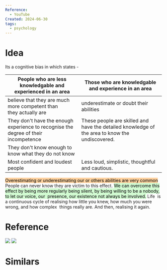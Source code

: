 ```yaml
---
Reference:
  - YouTube
Created: 2024-06-30
tags:
  - psychology
---
```

# Idea

Its a cognitive bias in which states - 

| **People who are less knowledgable and experienced in an area**                     | **Those who are knowledgable and experience in an area**                                       |
| ----------------------------------------------------------------------------------- | ---------------------------------------------------------------------------------------------- |
| believe that they are much more competent than they actually are                    | underestimate or doubt their abilities                                                         |
| They don't have the enough experience to recognise the degree of their incompetence | These people are skilled and have the detailed knowledge of the area to know the undiscovered. |
| They don't know enough to know what they do not know                                |                                                                                                |
| Most confident and loudest people                                                   | Less loud, simplistic, thoughtful and cautious.                                                |
<mark style="background: #FFB86CA6;">Overestimating or underestimating our or others abilities are very common</mark>
People can never know they are victim to this effect.
<mark style="background: #BBFABBA6;">We can overcome this effect by being more regularly being silent, by being willing to be a nobody, to let our voice, our  presence, our existence not always be involved.</mark>
Life  is a continuous cycle of realising how little you knew, how much you were wrong, and how complex  things really are. And then, realising it again.
# Reference

![](https://youtu.be/h_lZo9hvNhY)
![](https://youtu.be/TT81fe2IobI)
# Similars

